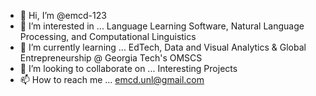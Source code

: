 - 👋 Hi, I’m @emcd-123
- 👀 I’m interested in ... Language Learning Software, Natural Language Processing, and Computational Linguistics
- 🌱 I’m currently learning ... EdTech, Data and Visual Analytics & Global Entrepreneurship @ Georgia Tech's OMSCS
- 💞️ I’m looking to collaborate on ... Interesting Projects
- 📫 How to reach me ... emcd.unl@gmail.com

<!---
emcd-123/emcd-123 is a ✨ special ✨ repository because its `README.md` (this file) appears on your GitHub profile.
You can click the Preview link to take a look at your changes.
--->
